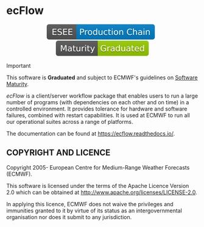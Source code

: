 
# ecFlow

<div align="center">
  <a href="https://github.com/ecmwf/codex/raw/refs/heads/main/ESEE"><img src="https://github.com/ecmwf/codex/raw/refs/heads/main/ESEE/production_chain_badge.svg" alt="Static Badge"></a>
  &nbsp;
  <a href="https://github.com/ecmwf/codex/raw/refs/heads/main/Project%20Maturity"><img src="https://github.com/ecmwf/codex/raw/refs/heads/main/Project%20Maturity/graduated_badge.svg" alt="Static Badge"></a>
</div>


> [!IMPORTANT]
> This software is **Graduated** and subject to ECMWF's guidelines on [Software Maturity](https://github.com/ecmwf/codex/raw/refs/heads/main/Project%20Maturity).


*ecFlow* is a client/server workflow package that enables users to run a large number of programs (with dependencies on each other and on time) in a controlled environment. It provides tolerance for hardware and software failures, combined with restart capabilities. It is used at ECMWF to run all our operational suites across a range of platforms.

The documentation can be found at https://ecflow.readthedocs.io/.


## COPYRIGHT AND LICENCE

Copyright 2005- European Centre for Medium-Range Weather Forecasts (ECMWF).

This software is licensed under the terms of the Apache Licence Version 2.0
which can be obtained at http://www.apache.org/licenses/LICENSE-2.0.

In applying this licence, ECMWF does not waive the privileges and immunities granted to it by
virtue of its status as an intergovernmental organisation nor does it submit to any jurisdiction.
